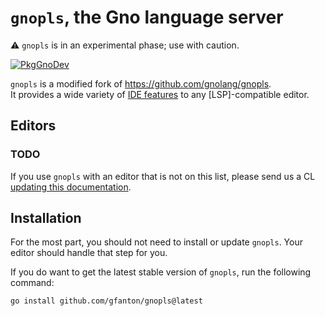 # `gnopls`, the Gno language server

⚠️  `gnopls` is in an experimental phase; use with caution.

[![PkgGnoDev](https://pkg.gno.dev/badge/github.com/gfanton/gnopls)](https://pkg.gno.dev/github.com/gfanton/gnopls)

`gnopls` is a modified fork of https://github.com/gnolang/gnopls.  
It provides a wide variety of [IDE features](doc/features/README.md) to any [LSP]-compatible editor.

## Editors

### TODO

If you use `gnopls` with an editor that is not on this list, please send us a CL [updating this documentation](doc/contributing.md).

## Installation

For the most part, you should not need to install or update `gnopls`. Your editor should handle that step for you.

If you do want to get the latest stable version of `gnopls`, run the following command:

```sh
go install github.com/gfanton/gnopls@latest
```